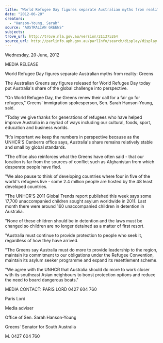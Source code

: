 ```yaml
---
title: "World Refugee Day figures separate Australian myths from reality: Greens"
date: "2012-06-20"
creators:
  - "Hanson-Young, Sarah"
source: "AUSTRALIAN GREENS"
subjects:
trove_url: http://trove.nla.gov.au/version/211375264
source_url: http://parlinfo.aph.gov.au/parlInfo/search/display/display.w3p;query=Id%3A%22media/pressrel/1724932%22
---
```


 Wednesday, 20 June, 2012 

 MEDIA RELEASE 

 World Refugee Day figures separate Australian myths from reality: Greens 

 The Australian Greens say figures released for World Refugee Day today put Australia's share of the  global challenge into perspective.  

 "On World Refugee Day, the Greens renew their call for a fair go for refugees," Greens' immigration  spokesperson, Sen. Sarah Hanson-Young, said. 

 "Today we give thanks for generations of refugees who have helped improve Australia in a myriad of  ways including our cultural, foods, sport, education and business worlds. 

 "It's important we keep the numbers in perspective because as the UNHCR'S Canberra office says,  Australia's share remains relatively stable and small by global standards. 

 "The office also reinforces what the Greens have often said - that our location is far from the  sources of conflict such as Afghanistan from which desperate people have fled. 

 "We also pause to think of developing countries where four in five of the world's refugees live -  some 2.4 million people are hosted by the 48 least developed countries. 

 "The UNHCR'S 2011 Global Trends report published this week says some 17,700 unaccompanied  children sought asylum worldwide in 2011. Last month there were around 160 unaccompanied  children in detention in Australia. 

 "None of these children should be in detention and the laws must be changed so children are no  longer detained as a matter of first resort. 

 "Australia must continue to provide protection to people who seek it, regardless of how they have  arrived. 

 "The Greens say Australia must do more to provide leadership to the region, maintain its  commitment to our obligations under the Refugee Convention, maintain its asylum seeker  programme and expand its resettlement scheme. 

 "We agree with the UNHCR that Australia should do more to work closer with its southeast Asian  neighbours to boost protection options and reduce the need to board dangerous boats." 

 MEDIA CONTACT: PARIS LORD 0427 604 760 

 Paris Lord 

 Media adviser 

 Office of Sen. Sarah Hanson-Young 

 Greens' Senator for South Australia 

 M. 0427 604 760 

